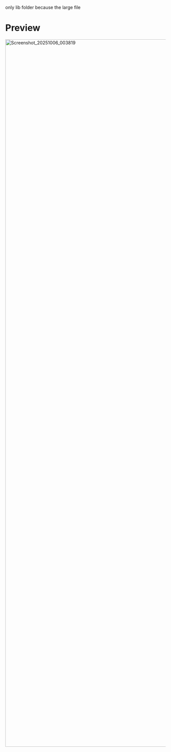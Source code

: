 only lib folder because the large file

# Preview
<img width="1080" height="2220" alt="Screenshot_20251006_003819" src="https://github.com/user-attachments/assets/231b34c5-2246-4879-8473-202731f59495" />
